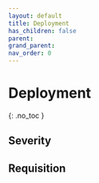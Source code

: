 ```yaml
---
layout: default
title: Deployment
has_children: false
parent: 
grand_parent: 
nav_order: 0
---
```

# Deployment
{: .no_toc }

## Severity

## Requisition
